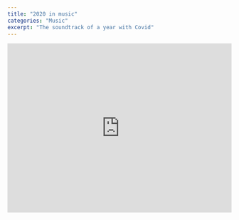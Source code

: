 ```yaml
---
title: "2020 in music"
categories: "Music"
excerpt: "The soundtrack of a year with Covid"
---
```

<iframe src="https://open.spotify.com/embed/playlist/7J6mEsVktt27v2VV85hrMt?theme=0" width="100%" height="380" frameBorder="0" allowtransparency="true" allow="encrypted-media"></iframe>